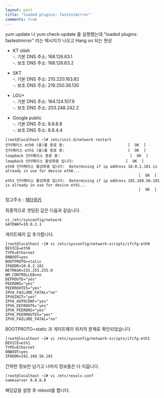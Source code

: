 ```yaml
---
layout: post
title: "loaded plugins: fastestmirror"
comments: true
---
```


yum update 나 yum check-update 를 실행했는데 "loaded plugins: fastestmirror" 라는 메시지가 나오고 Hang on 되는 현상

* KT olleh  
  -. 기본 DNS 주소: 168.126.63.1  
  -. 보조 DNS 주소: 168.126.63.2

* SKT  
  -. 기본 DNS 주소: 210.220.163.82  
  -. 보조 DNS 주소: 219.250.36.130  

* LGU+  
  -. 기본 DNS 주소: 164.124.107.9  
  -. 보조 DNS 주소: 203.248.242.2  

* Google public  
  -. 기본 DNS 주소: 8.8.8.8   
  -. 보조 DNS 주소: 8.8.4.4  


```
[root@localhost ~]# /etc/init.d/network restart
인터페이스 eth0 (을)를 종료 중:                            [  OK  ]
인터페이스 eth1 (을)를 종료 중:                            [  OK  ]
loopback 인터페이스 종료 중:                               [  OK  ]
loopback 인터페이스 활성화중 입니다:                       [  OK  ]
eth0 인터페이스 활성화중 입니다:  Determining if ip address 10.0.2.101 is already in use for device eth0...
                                                           [  OK  ]
eth1 인터페이스 활성화중 입니다:  Determining if ip address 192.168.56.101 is already in use for device eth1...
                                                           [  OK  ]
```


참고주소 : [제타위키](https://zetawiki.com/wiki/VirtualBox_%EB%A6%AC%EB%88%85%EC%8A%A4_%EC%9D%B8%ED%84%B0%EB%84%B7_%EC%97%B0%EA%B2%B0)

최종적으로 셋팅된 값은 다음과 같습니다.


```
vi /etc/sysconfig/network
GATEWAY=10.0.2.1
```
게이트웨이 값 추가합니다.


```
[root@localhost ~]# vi /etc/sysconfig/network-scripts/ifcfg-eth0  
DEVICE=eth0
TYPE=Ethernet
ONBOOT=yes
BOOTPROTO=static
IPADDR=10.0.2.101
NETMASK=255.255.255.0
NM_CONTROLLED=no
DEFROUTE="yes"
PEERDNS="yes"
PEERROUTES="yes"
IPV4_FAILURE_FATAL="no"
IPV6INIT="yes"
IPV6_AUTOCONF="yes"
IPV6_DEFROUTE="yes"
IPV6_PEERDNS="yes"
IPV6_PEERROUTES="yes"
IPV6_FAILURE_FATAL="no"
```

BOOTPROTO=static 과 게이트웨이 위치의 문제로 확인되었습니다.

```
[root@localhost ~]# vi /etc/sysconfig/network-scripts/ifcfg-eth1  
DEVICE=eth1
TYPE=Ethernet
ONBOOT=yes
IPADDR=192.168.56.101
```

간략한 정보만 남기고 나머지 정보들은 다 지웁니다.  

```
[root@localhost ~]# vi /etc/resolv.conf
nameserver 8.8.8.8

```

해당값을 설정 후 reboot를 합니다.
